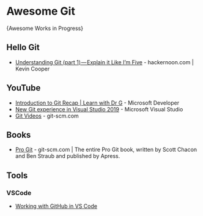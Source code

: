 # Awesome Git
{Awesome Works in Progress}

## Hello Git
* [Understanding Git (part 1) — Explain it Like I’m Five](https://hackernoon.com/understanding-git-fcffd87c15a3) - hackernoon.com | Kevin Cooper


## YouTube
* [Introduction to Git Recap | Learn with Dr G](https://www.youtube.com/watch?v=9uGS1ak_FGg) - Microsoft Developer
* [New Git experience in Visual Studio 2019](https://www.youtube.com/watch?v=UHrAg3iKoe0) - Microsoft Visual Studio
* [Git Videos](https://git-scm.com/videos) - git-scm.com


## Books
* [Pro Git](https://git-scm.com/book/) - git-scm.com | The entire Pro Git book, written by Scott Chacon and Ben Straub and published by Apress.

## Tools
### VSCode
* [Working with GitHub in VS Code](https://code.visualstudio.com/docs/editor/github)
